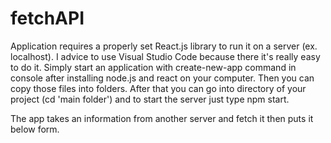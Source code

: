 # fetchAPI

Application requires a properly set React.js library to run it on a server (ex. localhost). I advice to use Visual Studio Code because there it's really easy to do it. Simply start an application with create-new-app command in console after installing node.js and react on your computer. Then you can copy those files into folders. After that you can go into directory of your project (cd 'main folder') and to start the server just type npm start.

The app takes an information from another server and fetch it then puts it below form.

